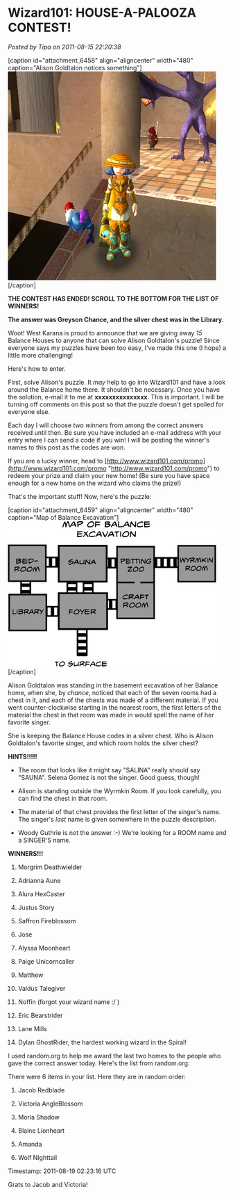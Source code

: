 # Wizard101: HOUSE-A-PALOOZA CONTEST!

*Posted by Tipa on 2011-08-15 22:20:38*

[caption id="attachment\_6458" align="aligncenter" width="480" caption="Alison Goldtalon notices something"][![](../../../uploads/2011/08/WizardGraphicalClient-2011-08-15-22-02-44-28.jpg "Alison Goldtalon notices something")](../../../uploads/2011/08/WizardGraphicalClient-2011-08-15-22-02-44-28.jpg)[/caption]

**THE CONTEST HAS ENDED! SCROLL TO THE BOTTOM FOR THE LIST OF WINNERS!**

**The answer was Greyson Chance, and the silver chest was in the Library.**

Woot! West Karana is proud to announce that we are giving away *15* Balance Houses to anyone that can solve Alison Goldtalon's puzzle! Since everyone says my puzzles have been too easy, I've made this one (I hope) a little more challenging!

Here's how to enter.

First, solve Alison's puzzle. It *may* help to go into Wizard101 and have a look around the Balance home there. It shouldn't be necessary. Once you have the solution, e-mail it to me at **xxxxxxxxxxxxxxx**. This is important. I will be turning off comments on this post so that the puzzle doesn't get spoiled for everyone else.

Each day I will choose *two winners* from among the correct answers received until then. Be sure you have included an e-mail address with your entry where I can send a code if you win! I will be posting the winner's names to this post as the codes are won.

If you are a lucky winner, head to [http://www.wizard101.com/promo](http://www.wizard101.com/promo "http://www.wizard101.com/promo") to redeem your prize and claim your new home! (Be sure you have space enough for a new home on the wizard who claims the prize!)

That's the important stuff! Now, here's the puzzle:

[caption id="attachment\_6459" align="aligncenter" width="480" caption="Map of Balance Excavation"][![](../../../uploads/2011/08/balancemap.png "Map of Balance Excavation")](../../../uploads/2011/08/balancemap.png)[/caption]

Alison Goldtalon was standing in the basement excavation of her Balance home, when she, by *chance*, noticed that each of the seven rooms had a chest in it, and each of the chests was made of a different material. If you went counter-clockwise starting in the nearest room, the first letters of the material the chest in that room was made in would spell the name of her favorite singer.

She is keeping the Balance House codes in a silver chest. Who is Alison Goldtalon's favorite singer, and which room holds the silver chest?

**HINTS!!!!!**

* The room that looks like it might say "SALINA" really should say "SAUNA". Selena Gomez is not the singer. Good guess, though!

* Alison is standing outside the Wyrmkin Room. If you look carefully, you can find the chest in that room.

* The material of that chest provides the first letter of the singer's name. The singer's *last* name is given somewhere in the puzzle description.

* Woody Guthrie is not the answer :-) We're looking for a ROOM name and a SINGER'S name.




**WINNERS!!!**

1. Morgrim Deathwielder

3. Adrianna Aune

5. Alura HexCaster

7. Justus Story

9. Saffron Fireblossom

11. Jose

13. Alyssa Moonheart

15. Paige Unicorncaller

17. Matthew

19. Valdus Talegiver

21. Noffin (forgot your wizard name :/ )

23. Eric Bearstrider

25. Lane Mills

27. Dylan GhostRider, the hardest working wizard in the Spiral!




I used random.org to help me award the last two homes to the people who gave the correct answer today. Here's the list from random.org:

There were 6 items in your list. Here they are in random order:

1. Jacob Redblade

 3. Victoria AngleBlossom

 5. Moria Shadow

 7. Blaine Lionheart

 9. Amanda

 11. Wolf NIghttail



Timestamp: 2011-08-19 02:23:16 UTC

Grats to Jacob and Victoria!

